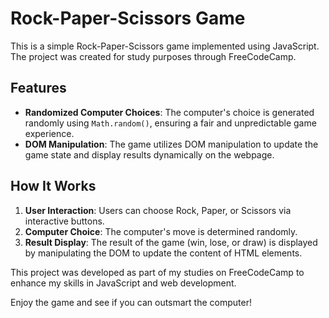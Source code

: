 # Rock-Paper-Scissors Game

This is a simple Rock-Paper-Scissors game implemented using JavaScript. The project was created for study purposes through FreeCodeCamp.

## Features

- **Randomized Computer Choices**: The computer's choice is generated randomly using `Math.random()`, ensuring a fair and unpredictable game experience.
- **DOM Manipulation**: The game utilizes DOM manipulation to update the game state and display results dynamically on the webpage.

## How It Works

1. **User Interaction**: Users can choose Rock, Paper, or Scissors via interactive buttons.
2. **Computer Choice**: The computer's move is determined randomly.
3. **Result Display**: The result of the game (win, lose, or draw) is displayed by manipulating the DOM to update the content of HTML elements.

This project was developed as part of my studies on FreeCodeCamp to enhance my skills in JavaScript and web development.

Enjoy the game and see if you can outsmart the computer!
